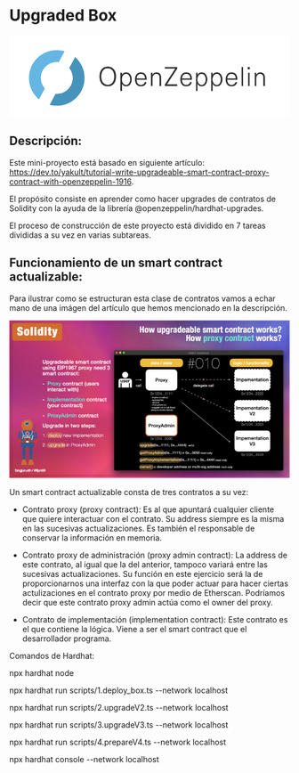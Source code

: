 # Upgraded Box

<img src="./readme-images/open-zeppelin.png" alt="open-zeppelin" />

## Descripción:

Este mini-proyecto está basado en siguiente artículo: https://dev.to/yakult/tutorial-write-upgradeable-smart-contract-proxy-contract-with-openzeppelin-1916.

El propósito consiste en aprender como hacer upgrades de contratos de Solidity con la ayuda de la librería @openzeppelin/hardhat-upgrades.

El proceso de construcción de este proyecto está dividido en 7 tareas divididas a su vez en varias subtareas.

## Funcionamiento de un smart contract actualizable:

Para ilustrar como se estructuran esta clase de contratos vamos a echar mano de una imágen del artículo que hemos mencionado en la descripción.

<img src="./readme-images/upgradeable-structure.jpeg" alt="upgradeable-structure" />

Un smart contract actualizable consta de tres contratos a su vez:

- Contrato proxy (proxy contract): Es al que apuntará cualquier cliente que quiere interactuar con el contrato. Su address siempre es la misma en las sucesivas actualizaciones. Es también el responsable de conservar la información en memoria.

- Contrato proxy de administración (proxy admin contract): La address de este contrato, al igual que la del anterior, tampoco variará entre las sucesivas actualizaciones. Su función en este ejercicio será la de proporcionarnos una interfaz con la que poder actuar para hacer ciertas actulizaciones en el contrato proxy por medio de Etherscan. Podríamos decir que este contrato proxy admin actúa como el owner del proxy.

- Contrato de implementación (implementation contract): Este contrato es el que contiene la lógica. Viene a ser el smart contract que el desarrollador programa.

Comandos de Hardhat:

npx hardhat node

npx hardhat run scripts/1.deploy_box.ts --network localhost

npx hardhat run scripts/2.upgradeV2.ts --network localhost

npx hardhat run scripts/3.upgradeV3.ts --network localhost

npx hardhat run scripts/4.prepareV4.ts --network localhost

npx hardhat console --network localhost
